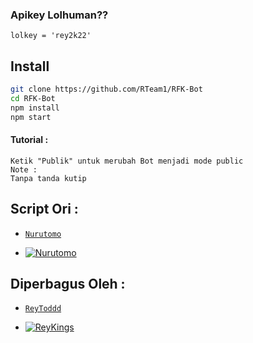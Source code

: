 


### Apikey Lolhuman??
```
lolkey = 'rey2k22'
```

## Install

```bash
git clone https://github.com/RTeam1/RFK-Bot
cd RFK-Bot
npm install
npm start
```

#### Tutorial :
```
Ketik "Publik" untuk merubah Bot menjadi mode public
Note :
Tanpa tanda kutip
```


## Script Ori :
* [`Nurutomo`](https://github.com/Nurutomo)

* [![Nurutomo](https://github.com/Nurutomo.png?size=100)](https://github.com/Nurutomo)

## Diperbagus Oleh :
* [`ReyToddd`](https://github.com/RTeam1)

* [![ReyKings](https://github.com/RTeam1.png?size=100)](https://github.com/RTeam1)
